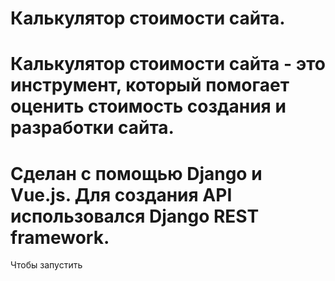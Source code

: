 # Калькулятор стоимости сайта.
# Калькулятор стоимости сайта - это инструмент, который помогает оценить стоимость создания и разработки сайта.
# Сделан с помощью Django и Vue.js. Для создания API использовался Django REST framework.
Чтобы запустить
